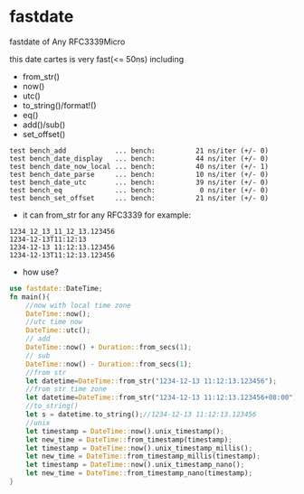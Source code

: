 # fastdate
fastdate of Any RFC3339Micro

this date cartes is very fast(<= 50ns) including 
* from_str()
* now()
* utc()
* to_string()/format!()
* eq()
* add()/sub()
* set_offset()

```log
test bench_add            ... bench:          21 ns/iter (+/- 0)
test bench_date_display   ... bench:          44 ns/iter (+/- 0)
test bench_date_now_local ... bench:          40 ns/iter (+/- 1)
test bench_date_parse     ... bench:          10 ns/iter (+/- 0)
test bench_date_utc       ... bench:          39 ns/iter (+/- 0)
test bench_eq             ... bench:           0 ns/iter (+/- 0)
test bench_set_offset     ... bench:          21 ns/iter (+/- 0)
```

* it can from_str for any RFC3339
for example:
```log
1234_12_13_11_12_13.123456
1234-12-13T11:12:13
1234-12-13 11:12:13.123456
1234-12-13T11:12:13.123456
```

* how use?
```rust
use fastdate::DateTime;
fn main(){
    //now with local time zone
    DateTime::now();
    //utc time now
    DateTime::utc();
    // add
    DateTime::now() + Duration::from_secs(1);
    // sub
    DateTime::now() - Duration::from_secs(1);
    //from str
    let datetime=DateTime::from_str("1234-12-13 11:12:13.123456");
    //from str time zone
    let datetime=DateTime::from_str("1234-12-13 11:12:13.123456+08:00");
    //to_string()
    let s = datetime.to_string();//1234-12-13 11:12:13.123456
    //unix
    let timestamp = DateTime::now().unix_timestamp();
    let new_time = DateTime::from_timestamp(timestamp);
    let timestamp = DateTime::now().unix_timestamp_millis();
    let new_time = DateTime::from_timestamp_millis(timestamp);
    let timestamp = DateTime::now().unix_timestamp_nano();
    let new_time = DateTime::from_timestamp_nano(timestamp);
}
```
